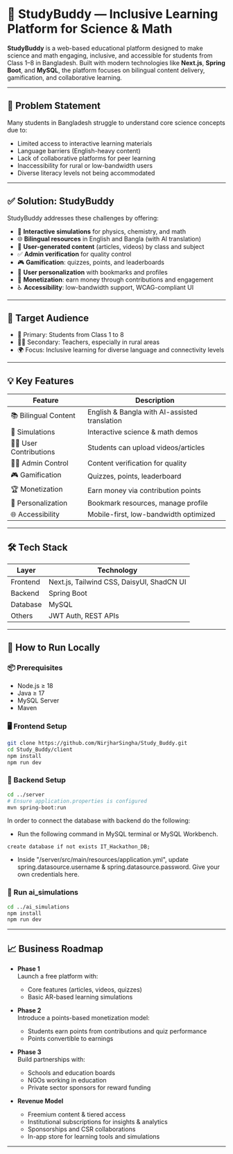 # 📘 StudyBuddy — Inclusive Learning Platform for Science & Math

**StudyBuddy** is a web-based educational platform designed to make science and math engaging, inclusive, and accessible for students from Class 1–8 in Bangladesh. Built with modern technologies like **Next.js**, **Spring Boot**, and **MySQL**, the platform focuses on bilingual content delivery, gamification, and collaborative learning.

---

## 🚩 Problem Statement

Many students in Bangladesh struggle to understand core science concepts due to:

- Limited access to interactive learning materials
- Language barriers (English-heavy content)
- Lack of collaborative platforms for peer learning
- Inaccessibility for rural or low-bandwidth users
- Diverse literacy levels not being accommodated

---

## ✅ Solution: StudyBuddy

StudyBuddy addresses these challenges by offering:

- 🔁 **Interactive simulations** for physics, chemistry, and math
- 🌐 **Bilingual resources** in English and Bangla (with AI translation)
- 🎥 **User-generated content** (articles, videos) by class and subject
- ✅ **Admin verification** for quality control
- 🎮 **Gamification**: quizzes, points, and leaderboards
- 👤 **User personalization** with bookmarks and profiles
- 💸 **Monetization**: earn money through contributions and engagement
- ♿ **Accessibility**: low-bandwidth support, WCAG-compliant UI

---

## 🎯 Target Audience

- 🧒 Primary: Students from Class 1 to 8
- 👨‍🏫 Secondary: Teachers, especially in rural areas
- 🌍 Focus: Inclusive learning for diverse language and connectivity levels

---

## 💡 Key Features

| Feature              | Description |
|----------------------|-------------|
| 📚 Bilingual Content | English & Bangla with AI-assisted translation |
| 🔬 Simulations       | Interactive science & math demos |
| 🧑‍🎓 User Contributions | Students can upload videos/articles |
| 🧑‍⚖️ Admin Control     | Content verification for quality |
| 🎮 Gamification      | Quizzes, points, leaderboard |
| 🏆 Monetization      | Earn money via contribution points |
| 🔖 Personalization   | Bookmark resources, manage profile |
| 🌐 Accessibility     | Mobile-first, low-bandwidth optimized |

---

## 🛠️ Tech Stack

| Layer     | Technology |
|-----------|------------|
| Frontend  | Next.js, Tailwind CSS, DaisyUI, ShadCN UI |
| Backend   | Spring Boot |
| Database  | MySQL |
| Others    | JWT Auth, REST APIs |

---

## 🚀 How to Run Locally

### 📦 Prerequisites
- Node.js ≥ 18
- Java ≥ 17
- MySQL Server
- Maven

### 🖥️ Frontend Setup

```bash
git clone https://github.com/NirjharSingha/Study_Buddy.git
cd Study_Buddy/client
npm install
npm run dev
```

### 🔧 Backend Setup

```bash
cd ../server
# Ensure application.properties is configured
mvn spring-boot:run
```

In order to connect the database with backend do the following:

- Run the following command in MySQL terminal or MySQL Workbench.

```mysql
create database if not exists IT_Hackathon_DB;
```

- Inside "/server/src/main/resources/application.yml", update spring.datasource.username & spring.datasource.password. Give your own credentials here. 

### 🔧 Run ai_simulations

```bash
cd ../ai_simulations
npm install
npm run dev
```

---

## 📈 Business Roadmap

- **Phase 1**  
  Launch a free platform with:
  - Core features (articles, videos, quizzes)
  - Basic AR-based learning simulations

- **Phase 2**  
  Introduce a points-based monetization model:
  - Students earn points from contributions and quiz performance
  - Points convertible to earnings

- **Phase 3**  
  Build partnerships with:
  - Schools and education boards
  - NGOs working in education
  - Private sector sponsors for reward funding

- **Revenue Model**
  - Freemium content & tiered access
  - Institutional subscriptions for insights & analytics
  - Sponsorships and CSR collaborations
  - In-app store for learning tools and simulations

---


